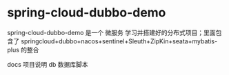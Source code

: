 # spring-cloud-dubbo-demo
spring-cloud-dubbo-demo 是一个 微服务 学习并搭建好的分布式项目；里面包含了
   springcloud+dubbo+nacos+sentinel+Sleuth+ZipKin+seata+mybatis-plus 的整合

docs 项目说明
   db 数据库脚本

